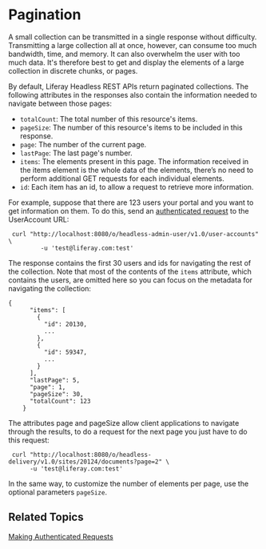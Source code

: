# Pagination [](id=pagination)

A small collection can be transmitted in a single response without difficulty. 
Transmitting a large collection all at once, however, can consume too much 
bandwidth, time, and memory. It can also overwhelm the user with too much data. 
It's therefore best to get and display the elements of a large collection in 
discrete chunks, or pages. 

By default, Liferay Headless REST APIs return paginated collections. The 
following attributes in the responses also contain the information needed to 
navigate between those pages: 

-   `totalCount`: The total number of this resource's items.
-   `pageSize`: The number of this resource's items to be included in this
    response. 
-   `page`: The number of the current page.
-   `lastPage`: The last page's number. 
-   `items`: The elements present in this page. The information received in the items element is the whole data of the elements, there’s no need to perform additional GET requests for each individual elements.
-   `id`: Each item has an id, to allow a request to retrieve more information.

For example, suppose that there are 123 users your portal and you want to get 
information on them. To do this, send an [authenticated request]() to the UserAccount URL: 

     curl "http://localhost:8080/o/headless-admin-user/v1.0/user-accounts" \
             -u 'test@liferay.com:test'

The response contains the first 30 users and ids for navigating the rest of the 
collection. Note that most of the contents of the `items` attribute, which contains the 
users, are omitted here so you can focus on the metadata for navigating the 
collection: 

    {
          "items": [
            {
              "id": 20130,
              ...
            },
            {
              "id": 59347,
              ...
            }
          ],
          "lastPage": 5,
          "page": 1,
          "pageSize": 30,
          "totalCount": 123
        }
        
The attributes page and pageSize allow client applications to navigate through the results, to do a request for the next page you just have to do this request:

     curl "http://localhost:8080/o/headless-delivery/v1.0/sites/20124/documents?page=2" \
          -u 'test@liferay.com:test'
          
In the same way, to customize the number of elements per page, use the optional parameters `pageSize`.

## Related Topics [](id=related-topics)

[Making Authenticated Requests]()